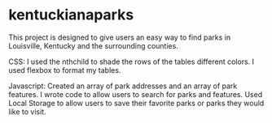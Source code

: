 # kentuckianaparks

This project is designed to give users an easy way to find parks in Louisville, Kentucky and the surrounding counties.

CSS: I used the nthchild to shade the rows of the tables different colors. I used flexbox to format my tables.

Javascript:
Created an array of park addresses and an array of park features. I wrote code to allow users to search for parks and
features. Used Local Storage to allow users to save their favorite parks or parks they would like to visit.
